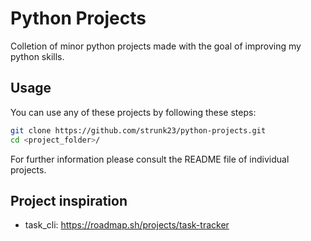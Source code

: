 # Python Projects

Colletion of minor python projects made with the goal of improving my python skills.

## Usage
You can use any of these projects by following these steps:
```bash
git clone https://github.com/strunk23/python-projects.git
cd <project_folder>/
```
For further information please consult the README file of individual projects.

## Project inspiration
- task_cli: https://roadmap.sh/projects/task-tracker

